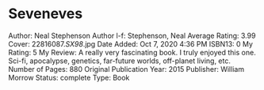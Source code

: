 # Seveneves

Author: Neal Stephenson
Author l-f: Stephenson, Neal
Average Rating: 3.99
Cover: 22816087._SX98_.jpg
Date Added: Oct 7, 2020 4:36 PM
ISBN13: 0
My Rating: 5
My Review: A really very fascinating book. I truly enjoyed this one. Sci-fi, apocalypse, genetics, far-future worlds, off-planet living, etc.
Number of Pages: 880
Original Publication Year: 2015
Publisher: William Morrow
Status: complete
Type: Book